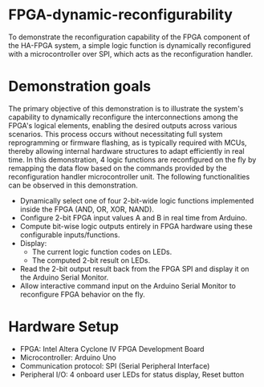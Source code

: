 # FPGA-dynamic-reconfigurability
To demonstrate the reconfiguration capability of the FPGA component of the HA-FPGA system, a simple logic function is dynamically reconfigured with a microcontroller over SPI, which acts as the reconfiguration handler.

# Demonstration goals
The primary objective of this demonstration is to illustrate the system's capability to dynamically reconfigure the interconnections among the FPGA's logical elements, enabling the desired outputs across various scenarios. This process occurs without necessitating full system reprogramming or firmware flashing, as is typically required with MCUs, thereby allowing internal hardware structures to adapt efficiently in real time.
In this demonstration, 4 logic functions are reconfigured on the fly by remapping the data flow based on the commands provided by the reconfiguration handler microcontroller unit. The following functionalities can be observed in this demonstration.

* Dynamically select one of four 2-bit-wide logic functions implemented inside the FPGA (AND, OR, XOR, NAND).
* Configure 2-bit FPGA input values A and B in real time from Arduino.
* Compute bit-wise logic outputs entirely in FPGA hardware using these configurable inputs/functions.
* Display:
  * The current logic function codes on LEDs.
  * The computed 2-bit result on LEDs.
* Read the 2-bit output result back from the FPGA SPI and display it on the Arduino Serial Monitor.
* Allow interactive command input on the Arduino Serial Monitor to reconfigure FPGA behavior on the fly.

# Hardware Setup
* FPGA: Intel Altera Cyclone IV FPGA Development Board
* Microcontroller: Arduino Uno
* Communication protocol: SPI (Serial Peripheral Interface)
* Peripheral I/O: 4 onboard user LEDs for status display, Reset button
